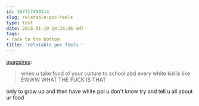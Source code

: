 ```yaml
---
id: 107717490314
slug: relatable-poc-feels
type: text
date: 2015-01-10 20:26:26 GMT
tags:
- race to the bottom
title: 'relatable poc feels '
---
```

<p><a class="tumblr_blog" href="http://quagsires.tumblr.com/post/107593740619/relatable-poc-feels">quagsires</a>:</p>
<blockquote>
<p>when u take food of your culture to school abd every white kid is like EWWW WHAT THE FUCK IS THAT</p>
</blockquote>

<p>only to grow up and then have white ppl u don't know try and tell u all about ur food</p>